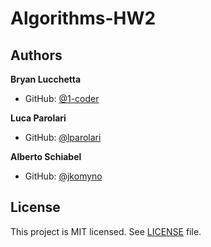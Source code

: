 # Algorithms-HW2

## Authors

**Bryan Lucchetta**
- GitHub: [@1-coder](https://github.com/1-coder)

**Luca Parolari**
- GitHub: [@lparolari](https://github.com/lparolari)

**Alberto Schiabel**
- GitHub: [@jkomyno](https://github.com/jkomyno)

## License

This project is MIT licensed. See [LICENSE](LICENSE) file.
